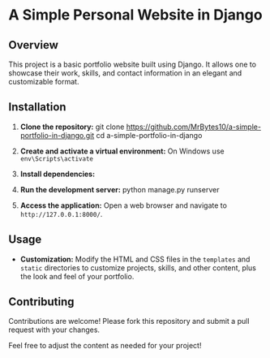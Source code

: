 # A Simple Personal Website in Django

## Overview

This project is a basic portfolio website built using Django. It allows one to showcase their work, skills, and contact information in an elegant and customizable format.

## Installation

1. **Clone the repository:**
   git clone https://github.com/MrBytes10/a-simple-portfolio-in-django.git
   cd a-simple-portfolio-in-django

2. **Create and activate a virtual environment:**
   On Windows use `env\Scripts\activate`

3. **Install dependencies:**

4. **Run the development server:**
   python manage.py runserver
5. **Access the application:**
   Open a web browser and navigate to `http://127.0.0.1:8000/`.

## Usage

- **Customization:** Modify the HTML and CSS files in the `templates` and `static` directories to customize projects, skills, and other content, plus the look and feel of your portfolio.

## Contributing

Contributions are welcome! Please fork this repository and submit a pull request with your changes.

Feel free to adjust the content as needed for your project!
